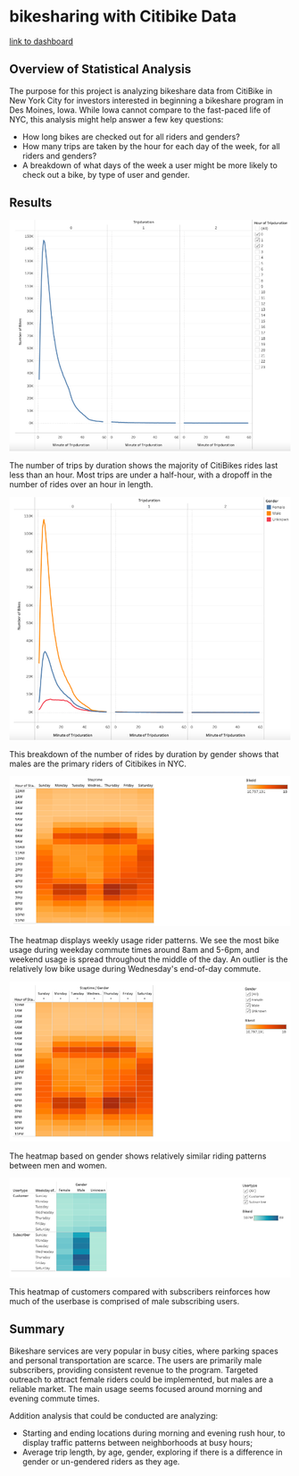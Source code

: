 # bikesharing with Citibike Data

[link to dashboard](https://public.tableau.com/app/profile/ben.mcnair/viz/NYCCitibikeAnalysis_16715715092350/Story1)

## Overview of Statistical Analysis
The purpose for this project is analyzing bikeshare data from CitiBike in New York City for investors interested in beginning a bikeshare program in Des Moines, Iowa. While Iowa cannot compare to the fast-paced life of NYC, this analysis might help answer a few key questions:
- How long bikes are checked out for all riders and genders?
- How many trips are taken by the hour for each day of the week, for all riders and genders?
- A breakdown of what days of the week a user might be more likely to check out a bike, by type of user and gender.

## Results
![webpage](https://github.com/bmcnair2/bikesharing/blob/main/time_of_trip.png)

The number of trips by duration shows the majority of CitiBikes rides last less than an hour. Most trips are under a half-hour, with a dropoff in the number of rides over an hour in length.

![webpage](https://github.com/bmcnair2/bikesharing/blob/main/male_female_triptime.png)

This breakdown of the number of rides by duration by gender shows that males are the primary riders of Citibikes in NYC. 

![webpage](https://github.com/bmcnair2/bikesharing/blob/main/weekday_heatmap.png)

The heatmap displays weekly usage rider patterns. We see the most bike usage during weekday commute times around 8am and 5-6pm, and weekend usage is spread throughout the middle of the day. An outlier is the relatively low bike usage during Wednesday's end-of-day commute.

![webpage](https://github.com/bmcnair2/bikesharing/blob/main/gender_heatmap.png)

The heatmap based on gender shows relatively similar riding patterns between men and women. 

![webpage](https://github.com/bmcnair2/bikesharing/blob/main/gender_consumer.png)

This heatmap of customers compared with subscribers reinforces how much of the userbase is comprised of male subscribing users.


## Summary
Bikeshare services are very popular in busy cities, where parking spaces and personal transportation are scarce. The users are primarily male subscribers, providing consistent revenue to the program. Targeted outreach to attract female riders could be implemented, but males are a reliable market. The main usage seems focused around morning and evening commute times.

Addition analysis that could be conducted are analyzing:

- Starting and ending locations during morning and evening rush hour, to display traffic patterns between neighborhoods at busy hours;
- Average trip length, by age, gender, exploring if there is a difference in gender or un-gendered riders as they age.
